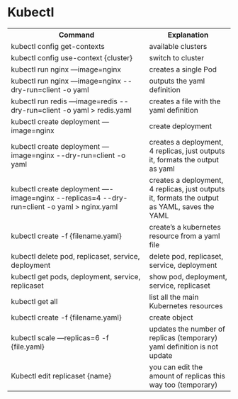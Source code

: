 # Kubectl

<table>
    <tr>
        <th style="width: 1000px;">Command</th>
        <th style="width: 500px;">Explanation</th>
    <tr>
        <td>kubectl config get-contexts</td>
        <td>available clusters</td>
    </tr>
    <tr>
        <td>kubectl config use-context {cluster}</td>
        <td>switch to cluster</td>
    </tr>
    <tr>   
        <td>kubectl run nginx —image=nginx</td>
        <td>creates a single Pod</td>
    </tr>
    <tr>
        <td>kubectl run nginx —image=nginx --dry-run=client -o yaml</td>
        <td>outputs the yaml definition</td>
    </tr>
    <tr>
        <td>kubectl run redis —image=redis --dry-run=client -o yaml > redis.yaml</td>
        <td>creates a file with the yaml definition</td>
    </tr>
    <tr>
        <td>kubectl create deployment —image=nginx</td>
        <td>create deployment</td>
    </tr>
    <tr>    
        <td>kubectl create deployment —image=nginx --dry-run=client -o yaml</td>
        <td>creates a deployment, 4 replicas, just outputs it, formats the output as yaml</td>
    </tr>
    <tr>
        <td>kubectl create deployment —-image=nginx --replicas=4 --dry-run=client -o yaml > nginx.yaml</td>
        <td>creates a deployment, 4 replicas, just outputs it, formats the output as YAML, saves the YAML</td>
    </tr>
    <tr>
        <td>kubectl create -f {filename.yaml}</td>
        <td>create’s a kubernetes resource from a yaml file</td>
    </tr>
    <tr>
        <td>kubectl delete pod, replicaset, service, deployment</td>
        <td>delete pod, replicaset, service, deployment</td> 
    </tr>
    <tr>
        <td>kubectl get pods, deployment, service, replicaset</td>
        <td>show pod, deployment, service, replicaset</td>
    </tr>
    <tr>
        <td>kubectl get all</td>
        <td>list all the main Kubernetes resources</td>
    </tr>
    <tr>
        <td>kubectl create -f {filename.yaml}</td>
        <td>create object</td>
    </tr>
    <tr>
        <td>kubectl scale —replicas=6 -f {file.yaml}</td>
        <td>updates the number of replicas (temporary) yaml definition is not update</td>
    </tr>
    <tr>
        <td>Kubectl edit replicaset {name}</td>
        <td>you can edit the amount of replicas this way too (temporary)</td>
    </tr>
</table>